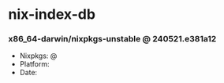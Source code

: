 # nix-index-db
### x86_64-darwin/nixpkgs-unstable @ 240521.e381a12
- Nixpkgs: @[](https://github.com/NixOS/nixpkgs/commit/e381a1288138aceda0ac63db32c7be545b446921)
- Platform: 
- Date: 

